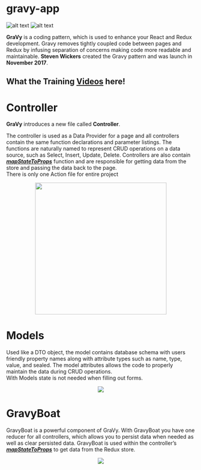 # gravy-app

![alt text](http://gravytraining.azurewebsites.net/Images/GravyCodingPattern.png)
![alt text](http://gravytraining.azurewebsites.net/Images/mrc_overview.png)


<p>
<b>GraVy</b> is a coding pattern, which is used to enhance your
React and Redux development. Gravy removes tightly coupled
code between pages and Redux by infusing separation of concerns
making code more readable and maintainable. <b>Steven Wickers</b>
created the Gravy pattern and was launch in <b>November 2017</b>.
</p>
<p><h2><b>What the Training</b>
<a href="http://gravytraining.azurewebsites.net" target="_blank">Videos</a> here!
</h2>
</p>

<p><h1>Controller</h1></p>
<p><b>GraVy</b> introduces a new file called <b>Controller</b>.</p>
<p>
   The controller is used as a Data Provider for a page and
   all controllers contain the same function declarations and
   parameter listings. The functions are naturally named to
   represent CRUD operations on a data source, such as Select,
   Insert, Update, Delete. Controllers are also contain
   <b><u><i>mapStateToProps</i></u></b> function and are responsible
   for getting data from the store and passing the data back
   to the page.
   <br>There is only one Action file for entire project</br>
   <p align="center">
     <img src="http://gravytraining.azurewebsites.net/Images/mrc_overview_complex.png" width="350"/>
   </p>
</p>
<p><h1><b>Models</b></h1></p>
<p>Used like a DTO object, the model contains database schema
    with users friendly property names along with attribute types
    such as name, type, value, and sealed. The model attributes
    allows the code to properly maintain the data during
    CRUD operations.
    <br>With Models state is not needed when filling out forms.</br>
    <p align="center">
       <img src="http://gravytraining.azurewebsites.net/Images/Model.png" />
    </p>
</p>
<p><h1><b>GravyBoat</b></h1></p>
<p>GravyBoat is a powerful component of GraVy.
    With GravyBoat you have one reducer for all controllers, which
    allows you to persist data when needed as well as clear persisted data.
    GravyBoat is used within the controller’s <b><u><i>mapStateToProps</i></u></b> to get data
    from the Redux store.
    <p align="center">
       <img src="http://gravytraining.azurewebsites.net/Images/GravyBoat.png" />
    </p>
</p>


